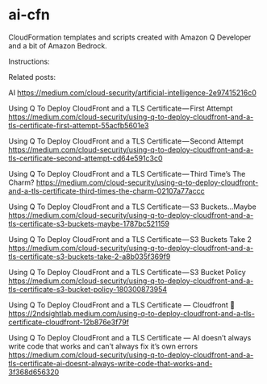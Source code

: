 # ai-cfn
CloudFormation templates and scripts created with Amazon Q Developer and a bit of Amazon Bedrock.

Instructions:


Related posts:

AI
https://medium.com/cloud-security/artificial-intelligence-2e97415216c0

Using Q To Deploy CloudFront and a TLS Certificate — First Attempt
https://medium.com/cloud-security/using-q-to-deploy-cloudfront-and-a-tls-certificate-first-attempt-55acfb5601e3

Using Q To Deploy CloudFront and a TLS Certificate — Second Attempt
https://medium.com/cloud-security/using-q-to-deploy-cloudfront-and-a-tls-certificate-second-attempt-cd64e591c3c0

Using Q To Deploy CloudFront and a TLS Certificate — Third Time’s The Charm?
https://medium.com/cloud-security/using-q-to-deploy-cloudfront-and-a-tls-certificate-third-times-the-charm-02107a77accc

Using Q To Deploy CloudFront and a TLS Certificate — S3 Buckets…Maybe
https://medium.com/cloud-security/using-q-to-deploy-cloudfront-and-a-tls-certificate-s3-buckets-maybe-1787bc521159

Using Q To Deploy CloudFront and a TLS Certificate — S3 Buckets Take 2
https://medium.com/cloud-security/using-q-to-deploy-cloudfront-and-a-tls-certificate-s3-buckets-take-2-a8b035f369f9

Using Q To Deploy CloudFront and a TLS Certificate — S3 Bucket Policy
https://medium.com/cloud-security/using-q-to-deploy-cloudfront-and-a-tls-certificate-s3-bucket-policy-180300873954

Using Q To Deploy CloudFront and a TLS Certificate — Cloudfront 🤞
https://2ndsightlab.medium.com/using-q-to-deploy-cloudfront-and-a-tls-certificate-cloudfront-12b876e3f79f

Using Q To Deploy CloudFront and a TLS Certificate — AI doesn’t always write code that works and can’t always fix it’s own errors
https://medium.com/cloud-security/using-q-to-deploy-cloudfront-and-a-tls-certificate-ai-doesnt-always-write-code-that-works-and-3f368d656320
